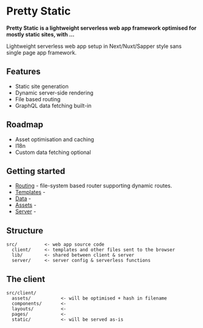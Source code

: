 # Pretty Static

**Pretty Static is a lightweight serverless web app framework optimised for mostly static sites, with ...**

Lightweight serverless web app setup in Next/Nuxt/Sapper style sans single page app framework.

## Features

* Static site generation
* Dynamic server-side rendering
* File based routing
* GraphQL data fetching built-in

## Roadmap

* Asset optimisation and caching
* I18n
* Custom data fetching optional

## Getting started

* [Routing](docs/routing.md) - file-system based router supporting dynamic routes.
* [Templates](docs/templates.md) - 
* [Data](docs/data.md) -
* [Assets](docs/assets.md) - 
* [Server](docs/server.md) - 

## Structure

```
src/          <- web app source code
  client/     <- templates and other files sent to the browser
  lib/        <- shared between client & server
  server/     <- server config & serverless functions
```

## The client

```
src/client/
  assets/           <- will be optimised + hash in filename
  components/       <-
  layouts/          <-
  pages/            <-
  static/           <- will be served as-is
```
